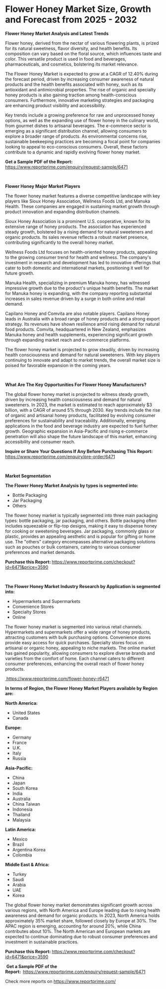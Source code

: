 <p><h1>Flower Honey Market Size, Growth and Forecast from 2025 - 2032</h1></p><p><strong>Flower Honey Market Analysis and Latest Trends</strong></p>
<p><p>Flower honey, derived from the nectar of various flowering plants, is prized for its natural sweetness, flavor diversity, and health benefits. Its composition can vary based on the floral source, which influences taste and color. This versatile product is used in food and beverages, pharmaceuticals, and cosmetics, bolstering its market relevance.</p><p>The Flower Honey Market is expected to grow at a CAGR of 12.40% during the forecast period, driven by increasing consumer awareness of natural products and the health benefits associated with honey, such as its antioxidant and antimicrobial properties. The rise of organic and specialty honey products is also gaining traction among health-conscious consumers. Furthermore, innovative marketing strategies and packaging are enhancing product visibility and accessibility.</p><p>Key trends include a growing preference for raw and unprocessed honey options, as well as the expanding use of flower honey in the culinary world, from gourmet dishes to artisanal beverages. The e-commerce sector is emerging as a significant distribution channel, allowing consumers to explore a broader range of products. As environmental concerns rise, sustainable beekeeping practices are becoming a focal point for companies looking to appeal to eco-conscious consumers. Overall, these factors contribute to a dynamic and rapidly evolving flower honey market.</p></p>
<p><strong>Get a Sample PDF of the Report:&nbsp;</strong> <a href="https://www.reportprime.com/enquiry/request-sample/6471?utm_campaign=2216&utm_medium=2&utm_source=Github&utm_content=ia&utm_term=19032025&utm_id=flower-honey">https://www.reportprime.com/enquiry/request-sample/6471</a></p>
<p>&nbsp;</p>
<p><strong>Flower Honey Major Market Players</strong></p>
<p><p>The flower honey market features a diverse competitive landscape with key players like Sioux Honey Association, Wellness Foods Ltd, and Manuka Health. These companies are engaged in sustaining market growth through product innovation and expanding distribution channels.</p><p>Sioux Honey Association is a prominent U.S. cooperative, known for its extensive range of honey products. The association has experienced steady growth, bolstered by a rising demand for natural sweeteners and organic products. Its sales revenue reflects a robust market presence, contributing significantly to the overall honey market.</p><p>Wellness Foods Ltd focuses on health-oriented honey products, appealing to the growing consumer trend for health and wellness. The company's investment in research and development has led to innovative offerings that cater to both domestic and international markets, positioning it well for future growth.</p><p>Manuka Health, specializing in premium Manuka honey, has witnessed impressive growth due to the product's unique health benefits. The market for Manuka honey is expanding, with the company reporting substantial increases in sales revenue driven by a surge in both online and retail demand.</p><p>Capilano Honey and Comvita are also notable players. Capilano Honey leads in Australia with a broad range of honey products and a strong export strategy. Its revenues have shown resilience amid rising demand for natural food products. Comvita, headquartered in New Zealand, emphasizes Manuka honey and health supplements, experiencing significant growth through expanding market reach and e-commerce platforms.</p><p>The flower honey market is projected to grow steadily, driven by increasing health consciousness and demand for natural sweeteners. With key players continuing to innovate and adapt to market trends, the overall market size is poised for favorable expansion in the coming years.</p></p>
<p>&nbsp;</p>
<p><strong>What Are The Key Opportunities For Flower Honey Manufacturers?</strong></p>
<p><p>The global flower honey market is projected to witness steady growth, driven by increasing health consciousness and demand for natural sweeteners. In 2023, the market is estimated to reach approximately $3 billion, with a CAGR of around 5% through 2030. Key trends include the rise of organic and artisanal honey products, facilitated by evolving consumer preferences for sustainability and traceability. Additionally, emerging applications in the food and beverage industry are expected to fuel further growth. Geographic expansion in Asia-Pacific and rising e-commerce penetration will also shape the future landscape of this market, enhancing accessibility and consumer reach.</p></p>
<p><strong>Inquire or Share Your Questions If Any Before Purchasing This Report:</strong> <a href="https://www.reportprime.com/enquiry/pre-order/6471?utm_campaign=2216&utm_medium=2&utm_source=Github&utm_content=ia&utm_term=19032025&utm_id=flower-honey">https://www.reportprime.com/enquiry/pre-order/6471</a></p>
<p>&nbsp;</p>
<p><strong>Market Segmentation</strong></p>
<p><strong>The Flower Honey Market Analysis by types is segmented into:</strong></p>
<p><ul><li>Bottle Packaging</li><li>Jar Packaging</li><li>Others</li></ul></p>
<p><p>The flower honey market is typically segmented into three main packaging types: bottle packaging, jar packaging, and others. Bottle packaging often includes squeezable or flip-top designs, making it easy to dispense honey for cooking or sweetening beverages. Jar packaging, commonly glass or plastic, provides an appealing aesthetic and is popular for gifting or home use. The "others" category encompasses alternative packaging solutions such as pouches or bulk containers, catering to various consumer preferences and market demands.</p></p>
<p><strong>Purchase this Report:&nbsp;</strong><a href="https://www.reportprime.com/checkout?id=6471&price=3590&utm_campaign=2216&utm_medium=2&utm_source=Github&utm_content=ia&utm_term=19032025&utm_id=flower-honey">https://www.reportprime.com/checkout?id=6471&price=3590</a></p>
<p>&nbsp;</p>
<p><strong>The Flower Honey Market Industry Research by Application is segmented into:</strong></p>
<p><ul><li>Hypermarkets and Supermarkets</li><li>Convenience Stores</li><li>Specialty Stores</li><li>Online</li></ul></p>
<p><p>The flower honey market is segmented into various retail channels. Hypermarkets and supermarkets offer a wide range of honey products, attracting customers with bulk purchasing options. Convenience stores provide easy access for quick purchases. Specialty stores focus on artisanal or organic honey, appealing to niche markets. The online market has gained popularity, allowing consumers to explore diverse brands and varieties from the comfort of home. Each channel caters to different consumer preferences, enhancing the overall reach of flower honey products.</p></p>
<p><a href="https://www.reportprime.com/flower-honey-r6471?utm_campaign=2216&utm_medium=2&utm_source=Github&utm_content=ia&utm_term=19032025&utm_id=flower-honey">&nbsp;https://www.reportprime.com/flower-honey-r6471</a></p>
<p><strong>In terms of Region, the Flower Honey Market Players available by Region are:</strong></p>
<p>
    <p> <strong> North America: </strong>
        <ul>
            <li>United States</li>
            <li>Canada</li>
        </ul>
        </p> 
    <p> <strong> Europe: </strong>
        <ul>
            <li>Germany</li>
            <li>France</li>
            <li>U.K.</li>
            <li>Italy</li>
            <li>Russia</li>
        </ul>
        </p> 
    <p> <strong> Asia-Pacific: </strong>
        <ul>
            <li>China</li>
            <li>Japan</li>
            <li>South Korea</li>
            <li>India</li>
            <li>Australia</li>
            <li>China Taiwan</li>
            <li>Indonesia</li>
            <li>Thailand</li>
            <li>Malaysia</li>
        </ul>
        </p> 
    <p> <strong> Latin America: </strong>
        <ul>
            <li>Mexico</li>
            <li>Brazil</li>
            <li>Argentina Korea</li>
            <li>Colombia</li>
        </ul>
        </p> 
    <p> <strong> Middle East & Africa: </strong>
        <ul>
            <li>Turkey</li>
            <li>Saudi</li>
            <li>Arabia</li>
            <li>UAE</li>
            <li>Korea</li>
        </ul>
    </p>
    </p>
<p><p>The global flower honey market demonstrates significant growth across various regions, with North America and Europe leading due to rising health awareness and demand for organic products. In 2023, North America holds approximately 35% market share, followed closely by Europe at 30%. The APAC region is emerging, accounting for around 20%, while China contributes about 10%. The North American and European markets are expected to continue dominating due to robust consumer preferences and investment in sustainable practices.</p></p>
<p><strong>Purchase this Report: </strong><a href="https://www.reportprime.com/checkout?id=6471&price=3590&utm_campaign=2216&utm_medium=2&utm_source=Github&utm_content=ia&utm_term=19032025&utm_id=flower-honey">https://www.reportprime.com/checkout?id=6471&price=3590</a></p>
<p>&nbsp;<strong>Get a Sample PDF of the Report:&nbsp;&nbsp;</strong><a href="https://www.reportprime.com/enquiry/request-sample/6471?utm_campaign=2216&utm_medium=2&utm_source=Github&utm_content=ia&utm_term=19032025&utm_id=flower-honey">https://www.reportprime.com/enquiry/request-sample/6471</a></p>
<p><strong></strong></p>
<p>Check more reports on <a href="https://www.reportprime.com/?utm_campaign=2216&utm_medium=2&utm_source=Github&utm_content=ia&utm_term=19032025&utm_id=flower-honey">https://www.reportprime.com/</a></p>